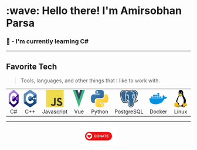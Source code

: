 <h1 align="left" id="macropower-title">:wave: Hello there! I'm Amirsobhan Parsa</h1>
<h3 align="left">🌱 - I'm currently learning C#</h3>
<hr/>
<h2 align="left" id="macropower-tech">Favorite Tech</h2>

> Tools, languages, and other things that I like to work with.

<table>
  <tr>
    <td align="center" width="96">
      <a href="#macropower-tech">
        <img src="./c--4.svg" width="48" height="48" alt="CSharp" />
      </a>
      <br>C#
    </td>
    <td align="center" width="96">
      <a href="#macropower-tech">
        <img src="./c.svg" width="48" height="48" alt="CPlusPlus" />
      </a>
      <br>C++
    </td>
    <td align="center" width="96">
      <a href="#macropower-tech">
        <img src="./logo-javascript.svg" width="48" height="48" alt="Javascript" />
      </a>
      <br>Javascript
    </td>
    <td align="center" width="96">
      <a href="#macropower-tech">
        <img src="./vue-9.svg" width="48" height="48" alt="Vue" />
      </a>
      <br>Vue
    </td>
    <td align="center" width="96">
      <a href="#macropower-tech" >
        <img src="./python-5.svg" width="48" height="48" alt="Python" />
      </a>
      <br>Python
    </td>
    <td align="center" width="96"> 
      <a href="#macropower-tech" >
        <img src="./postgresql.svg" width="48" height="48" alt="PostgreSQL" />
      </a>
      <br>PostgreSQL
    </td>
    <td align="center"  width="96">
      <a href="#macropower-tech">
        <img src="./docker-4.svg" width="48" height="48" alt="Docker" />
      </a>
      <br>Docker
    </td>
    <td align="center" width="96">
      <a href="#macropower-tech" >
        <img src="./linux-icon.svg" width="48" height="48" alt="Linux" />
      </a>
      <br>Linux
    </td>
  </tr>
</table>
<hr/>

<div style="text-align: center;"><a href="https://idpay.ir/asparsa" target="_blank"><img src="./donate.png" style="width: 20%;"></a></div>
